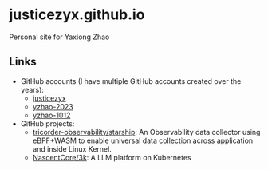 # justicezyx.github.io
Personal site for Yaxiong Zhao

## Links
* GitHub accounts (I have multiple GitHub accounts created over the years):
  * [justicezyx](https://github.com/justicezyx)
  * [yzhao-2023](https://github.com/yzhao-2023)
  * [yzhao-1012](https://github.com/yzhao1012)
* GitHub projects:
  * [tricorder-observability/starship](https://github.com/tricorder-observability/starship):
    An Observability data collector using eBPF+WASM to enable universal data collection across application and inside Linux Kernel.
  * [NascentCore/3k](https://github.com/NascentCore/3k):
    A LLM platform on Kubernetes
